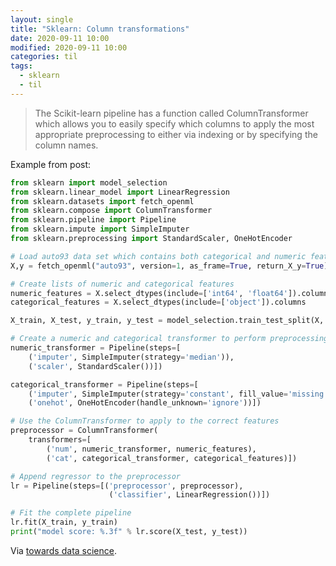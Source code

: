 ```yaml
---
layout: single
title: "Sklearn: Column transformations"
date: 2020-09-11 10:00
modified: 2020-09-11 10:00
categories: til
tags:
  - sklearn
  - til
---
```


> The Scikit-learn pipeline has a function called ColumnTransformer
> which allows you to easily specify which columns to apply the most appropriate preprocessing
> to either via indexing or by specifying the column names.

Example from post:

```python
from sklearn import model_selection
from sklearn.linear_model import LinearRegression
from sklearn.datasets import fetch_openml
from sklearn.compose import ColumnTransformer
from sklearn.pipeline import Pipeline
from sklearn.impute import SimpleImputer
from sklearn.preprocessing import StandardScaler, OneHotEncoder

# Load auto93 data set which contains both categorical and numeric features
X,y = fetch_openml("auto93", version=1, as_frame=True, return_X_y=True)

# Create lists of numeric and categorical features
numeric_features = X.select_dtypes(include=['int64', 'float64']).columns
categorical_features = X.select_dtypes(include=['object']).columns

X_train, X_test, y_train, y_test = model_selection.train_test_split(X, y, random_state=0)

# Create a numeric and categorical transformer to perform preprocessing steps
numeric_transformer = Pipeline(steps=[
    ('imputer', SimpleImputer(strategy='median')),
    ('scaler', StandardScaler())])

categorical_transformer = Pipeline(steps=[
    ('imputer', SimpleImputer(strategy='constant', fill_value='missing')),
    ('onehot', OneHotEncoder(handle_unknown='ignore'))])

# Use the ColumnTransformer to apply to the correct features
preprocessor = ColumnTransformer(
    transformers=[
        ('num', numeric_transformer, numeric_features),
        ('cat', categorical_transformer, categorical_features)])

# Append regressor to the preprocessor
lr = Pipeline(steps=[('preprocessor', preprocessor),
                      ('classifier', LinearRegression())])

# Fit the complete pipeline
lr.fit(X_train, y_train)
print("model score: %.3f" % lr.score(X_test, y_test))
```

Via [towards data science](https://towardsdatascience.com/10-things-you-didnt-know-about-scikit-learn-cccc94c50e4f).
